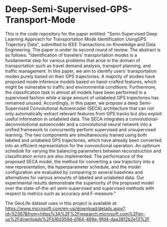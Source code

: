 # Deep-Semi-Supervised-GPS-Transport-Mode

This is the code repository for the paper entitled: "Semi-Supervised Deep Learning Approach for Transportation Mode Identification UsingGPS Trajectory Data", submitted to IEEE Transactions on Knowledge and Data Engineering. The paper is under its second round of review. The abstract is as follows: 
"Identification of travelers’ transportation modes is a fundamental step for various problems that arise in the domain of transportation such as travel demand analysis, transport planning, and traffic management. In this paper, we aim to identify users’ transportation modes purely based on their GPS trajectories. A majority of studies have proposed mode inference models based on hand-crafted features, which might be vulnerable to traffic and environmental conditions. Furthermore, the classification task in almost
all models have been performed in a supervised fashion while a large amount of unlabeled GPS trajectories has remained unused. Accordingly, in this paper, we propose a deep Semi-Supervised Convolutional Autoencoder (SECA) architecture that can not only automatically extract relevant features from GPS tracks but also exploit useful information in unlabeled data. The SECA integrates a convolutional-deconvolutional autoencoder and a convolutional neural network into a unified framework to concurrently perform supervised and unsupervised learning. The two components are simultaneously trained using both labeled and unlabeled GPS trajectories, which have already been converted into an efficient representation for the convolutional operation. An optimum schedule for varying the balancing parameters between reconstruction and classification errors are also implemented. The performance of the proposed SECA model, the method for converting a raw trajectory into a new representation, the hyperparameter schedule, and the model configuration are evaluated by comparing to several baselines and alternatives for various amounts of labeled and unlabeled data. Our experimental results demonstrate the superiority of the proposed model over the state-of-the-art semi-supervised and supervised methods with respect to metrics such as accuracy and F-measure."



The GeoLife dataset uses in this project is available at: https://www.microsoft.com/en-us/download/details.aspx?id=52367&from=https%3A%2F%2Fresearch.microsoft.com%2Fen-us%2Fdownloads%2Fb16d359d-d164-469e-9fd4-daa38f2b2e13%2F
